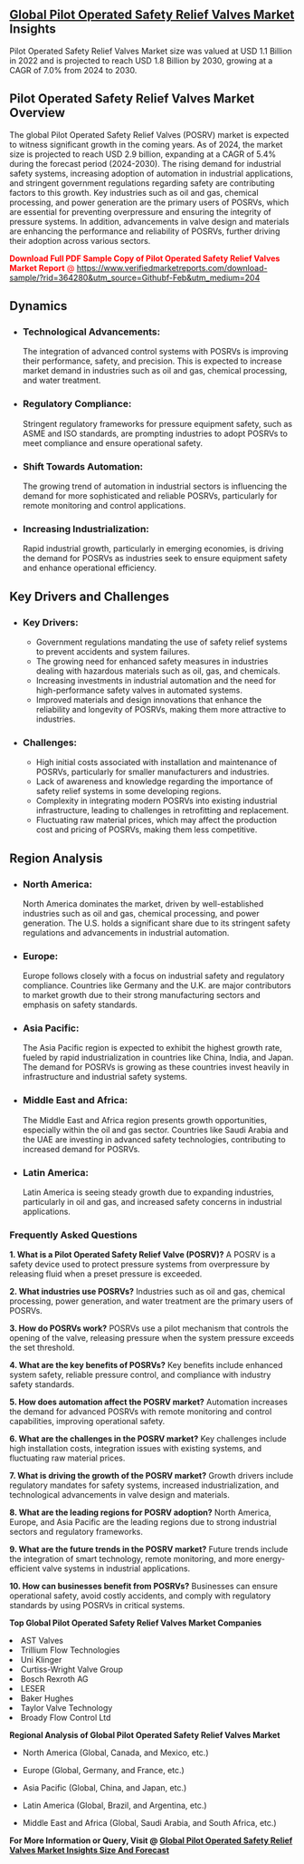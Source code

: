 <h2><a href="https://www.verifiedmarketreports.com/download-sample/?rid=364280&amp;utm_source=Githubf&amp;utm_medium=204" target="_blank">Global Pilot Operated Safety Relief Valves Market</a> Insights</h2><p>Pilot Operated Safety Relief Valves Market size was valued at USD 1.1 Billion in 2022 and is projected to reach USD 1.8 Billion by 2030, growing at a CAGR of 7.0% from 2024 to 2030.</p><p> <h2>Pilot Operated Safety Relief Valves Market Overview</h2> <p>The global Pilot Operated Safety Relief Valves (POSRV) market is expected to witness significant growth in the coming years. As of 2024, the market size is projected to reach USD 2.9 billion, expanding at a CAGR of 5.4% during the forecast period (2024-2030). The rising demand for industrial safety systems, increasing adoption of automation in industrial applications, and stringent government regulations regarding safety are contributing factors to this growth. Key industries such as oil and gas, chemical processing, and power generation are the primary users of POSRVs, which are essential for preventing overpressure and ensuring the integrity of pressure systems. In addition, advancements in valve design and materials are enhancing the performance and reliability of POSRVs, further driving their adoption across various sectors.</p> <p><p><span class=""><span style="color: #ff0000;"><strong>Download Full PDF Sample Copy of Pilot Operated Safety Relief Valves Market Report</strong> @ </span><a href="https://www.verifiedmarketreports.com/download-sample/?rid=364280&amp;utm_source=Githubf-Feb&amp;utm_medium=204" target="_blank">https://www.verifiedmarketreports.com/download-sample/?rid=364280&amp;utm_source=Githubf-Feb&amp;utm_medium=204</a></span></p></p> <h2>Dynamics</h2> <ul> <li><h3>Technological Advancements:</h3> The integration of advanced control systems with POSRVs is improving their performance, safety, and precision. This is expected to increase market demand in industries such as oil and gas, chemical processing, and water treatment.</li> <li><h3>Regulatory Compliance:</h3> Stringent regulatory frameworks for pressure equipment safety, such as ASME and ISO standards, are prompting industries to adopt POSRVs to meet compliance and ensure operational safety.</li> <li><h3>Shift Towards Automation:</h3> The growing trend of automation in industrial sectors is influencing the demand for more sophisticated and reliable POSRVs, particularly for remote monitoring and control applications.</li> <li><h3>Increasing Industrialization:</h3> Rapid industrial growth, particularly in emerging economies, is driving the demand for POSRVs as industries seek to ensure equipment safety and enhance operational efficiency.</li> </ul> <h2>Key Drivers and Challenges</h2> <ul> <li><h3>Key Drivers:</h3> <ul> <li>Government regulations mandating the use of safety relief systems to prevent accidents and system failures.</li> <li>The growing need for enhanced safety measures in industries dealing with hazardous materials such as oil, gas, and chemicals.</li> <li>Increasing investments in industrial automation and the need for high-performance safety valves in automated systems.</li> <li>Improved materials and design innovations that enhance the reliability and longevity of POSRVs, making them more attractive to industries.</li> </ul> </li> <li><h3>Challenges:</h3> <ul> <li>High initial costs associated with installation and maintenance of POSRVs, particularly for smaller manufacturers and industries.</li> <li>Lack of awareness and knowledge regarding the importance of safety relief systems in some developing regions.</li> <li>Complexity in integrating modern POSRVs into existing industrial infrastructure, leading to challenges in retrofitting and replacement.</li> <li>Fluctuating raw material prices, which may affect the production cost and pricing of POSRVs, making them less competitive.</li> </ul> </li> </ul> <h2>Region Analysis</h2> <ul> <li><h3>North America:</h3> North America dominates the market, driven by well-established industries such as oil and gas, chemical processing, and power generation. The U.S. holds a significant share due to its stringent safety regulations and advancements in industrial automation.</li> <li><h3>Europe:</h3> Europe follows closely with a focus on industrial safety and regulatory compliance. Countries like Germany and the U.K. are major contributors to market growth due to their strong manufacturing sectors and emphasis on safety standards.</li> <li><h3>Asia Pacific:</h3> The Asia Pacific region is expected to exhibit the highest growth rate, fueled by rapid industrialization in countries like China, India, and Japan. The demand for POSRVs is growing as these countries invest heavily in infrastructure and industrial safety systems.</li> <li><h3>Middle East and Africa:</h3> The Middle East and Africa region presents growth opportunities, especially within the oil and gas sector. Countries like Saudi Arabia and the UAE are investing in advanced safety technologies, contributing to increased demand for POSRVs.</li> <li><h3>Latin America:</h3> Latin America is seeing steady growth due to expanding industries, particularly in oil and gas, and increased safety concerns in industrial applications.</li> </ul> <h3>Frequently Asked Questions</h3> <p><b>1. What is a Pilot Operated Safety Relief Valve (POSRV)?</b> A POSRV is a safety device used to protect pressure systems from overpressure by releasing fluid when a preset pressure is exceeded.</p> <p><b>2. What industries use POSRVs?</b> Industries such as oil and gas, chemical processing, power generation, and water treatment are the primary users of POSRVs.</p> <p><b>3. How do POSRVs work?</b> POSRVs use a pilot mechanism that controls the opening of the valve, releasing pressure when the system pressure exceeds the set threshold.</p> <p><b>4. What are the key benefits of POSRVs?</b> Key benefits include enhanced system safety, reliable pressure control, and compliance with industry safety standards.</p> <p><b>5. How does automation affect the POSRV market?</b> Automation increases the demand for advanced POSRVs with remote monitoring and control capabilities, improving operational safety.</p> <p><b>6. What are the challenges in the POSRV market?</b> Key challenges include high installation costs, integration issues with existing systems, and fluctuating raw material prices.</p> <p><b>7. What is driving the growth of the POSRV market?</b> Growth drivers include regulatory mandates for safety systems, increased industrialization, and technological advancements in valve design and materials.</p> <p><b>8. What are the leading regions for POSRV adoption?</b> North America, Europe, and Asia Pacific are the leading regions due to strong industrial sectors and regulatory frameworks.</p> <p><b>9. What are the future trends in the POSRV market?</b> Future trends include the integration of smart technology, remote monitoring, and more energy-efficient valve systems in industrial applications.</p> <p><b>10. How can businesses benefit from POSRVs?</b> Businesses can ensure operational safety, avoid costly accidents, and comply with regulatory standards by using POSRVs in critical systems.</p> </p><p><strong>Top Global Pilot Operated Safety Relief Valves Market Companies</strong></p><div data-test-id=""><p><li>AST Valves</li><li> Trillium Flow Technologies</li><li> Uni Klinger</li><li> Curtiss-Wright Valve Group</li><li> Bosch Rexroth AG</li><li> LESER</li><li> Baker Hughes</li><li> Taylor Valve Technology</li><li> Broady Flow Control Ltd</li></p><div><strong>Regional Analysis of&nbsp;Global Pilot Operated Safety Relief Valves Market</strong></div><ul><li dir="ltr"><p dir="ltr">North America&nbsp;(Global, Canada, and Mexico, etc.)</p></li><li dir="ltr"><p dir="ltr">Europe (Global, Germany, and France, etc.)</p></li><li dir="ltr"><p dir="ltr">Asia Pacific&nbsp;(Global, China, and Japan, etc.)</p></li><li dir="ltr"><p dir="ltr">Latin America&nbsp;(Global, Brazil, and Argentina, etc.)</p></li><li dir="ltr">Middle East and Africa&nbsp;(Global, Saudi Arabia, and South Africa, etc.)</li></ul><p><strong>For More Information or Query, Visit @&nbsp;</strong><strong><a href="https://www.verifiedmarketreports.com/product/pilot-operated-safety-relief-valves-market/?utm_source=Githubf&amp;utm_medium=204" target="_blank">Global Pilot Operated Safety Relief Valves Market Insights Size And Forecast</a></strong></p></div>
